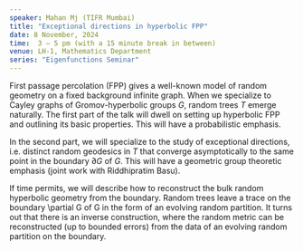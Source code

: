```yaml
---
speaker: Mahan Mj (TIFR Mumbai)
title: "Exceptional directions in hyperbolic FPP"
date: 8 November, 2024
time:  3 – 5 pm (with a 15 minute break in between)
venue: LH-1, Mathematics Department
series: "Eigenfunctions Seminar"
---
```


First passage percolation (FPP)  gives a well-known model of random geometry on a fixed background infinite graph. When we
specialize to Cayley graphs of Gromov-hyperbolic groups $G$, random trees $T$ emerge naturally. The first part of the talk
will dwell on setting up hyperbolic FPP and outlining its basic properties. This will have a probabilistic emphasis.

In the second part, we will specialize to the study of exceptional directions, i.e. distinct random geodesics in $T$ that
converge asymptotically to the same point in the boundary $\partial G$ of $G$. This will have a geometric group theoretic
emphasis (joint work with Riddhipratim Basu).

If time permits, we will describe how to reconstruct the bulk random hyperbolic geometry from the boundary. Random trees
leave a trace on the boundary \partial G of G in the form of an evolving random partition. It turns out that there is an
inverse construction, where the random metric can be reconstructed (up to bounded errors) from the data of an evolving
random partition on the boundary.
